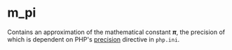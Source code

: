 # m_pi

Contains an approximation of the mathematical constant ***π***, the precision of which is dependent on PHP's [precision](https://www.php.net/manual/en/ini.core.php#ini.precision) directive in `php.ini`.
